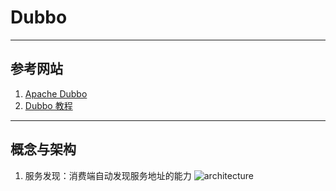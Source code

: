 # Dubbo

---
## 参考网站
1. [Apache Dubbo](https://dubbo.apache.org/zh/)
2. [Dubbo 教程](https://www.bilibili.com/video/BV1bX4y1G7SF)
---
## 概念与架构
1. 服务发现：消费端自动发现服务地址的能力
![architecture](https://dubbo.apache.org/imgs/architecture.png)
